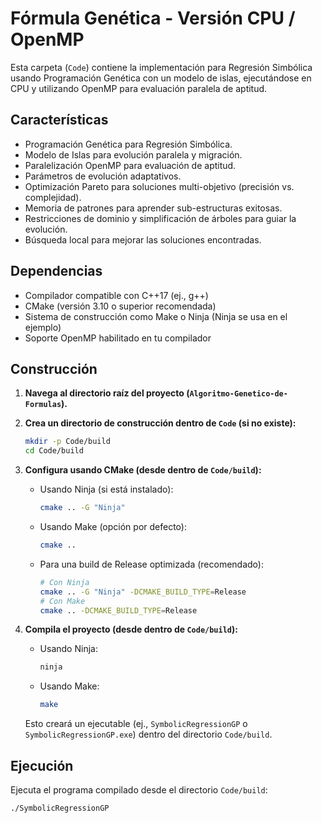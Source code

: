 # Fórmula Genética - Versión CPU / OpenMP

Esta carpeta (`Code`) contiene la implementación para Regresión Simbólica usando Programación Genética con un modelo de islas, ejecutándose en CPU y utilizando OpenMP para evaluación paralela de aptitud.

## Características

* Programación Genética para Regresión Simbólica.
* Modelo de Islas para evolución paralela y migración.
* Paralelización OpenMP para evaluación de aptitud.
* Parámetros de evolución adaptativos.
* Optimización Pareto para soluciones multi-objetivo (precisión vs. complejidad).
* Memoria de patrones para aprender sub-estructuras exitosas.
* Restricciones de dominio y simplificación de árboles para guiar la evolución.
* Búsqueda local para mejorar las soluciones encontradas.

## Dependencias

* Compilador compatible con C++17 (ej., g++)
* CMake (versión 3.10 o superior recomendada)
* Sistema de construcción como Make o Ninja (Ninja se usa en el ejemplo)
* Soporte OpenMP habilitado en tu compilador

## Construcción

1.  **Navega al directorio raíz del proyecto (`Algoritmo-Genetico-de-Formulas`).**
2.  **Crea un directorio de construcción dentro de `Code` (si no existe):**
    ```bash
    mkdir -p Code/build
    cd Code/build
    ```
3.  **Configura usando CMake (desde dentro de `Code/build`):**
    * Usando Ninja (si está instalado):
        ```bash
        cmake .. -G "Ninja"
        ```
    * Usando Make (opción por defecto):
        ```bash
        cmake ..
        ```
    * Para una build de Release optimizada (recomendado):
        ```bash
        # Con Ninja
        cmake .. -G "Ninja" -DCMAKE_BUILD_TYPE=Release
        # Con Make
        cmake .. -DCMAKE_BUILD_TYPE=Release
        ```

4.  **Compila el proyecto (desde dentro de `Code/build`):**
    * Usando Ninja:
        ```bash
        ninja
        ```
    * Usando Make:
        ```bash
        make
        ```
    Esto creará un ejecutable (ej., `SymbolicRegressionGP` o `SymbolicRegressionGP.exe`) dentro del directorio `Code/build`.

## Ejecución

Ejecuta el programa compilado desde el directorio `Code/build`:

```bash
./SymbolicRegressionGP